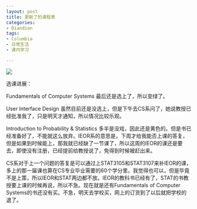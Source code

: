```yaml
---
layout: post
title: 更新了的课程表
categories:
- Diandian
tags:
- Columbia
- 日常生活
- 课内学习

---
```

<p><img src="http://m1.img.srcdd.com/farm4/d/2013/0904/11/19A4ECF1EEDD9E531369B4AEF39EF435_B500_900_500_307.PNG" /></p>
<p>选课进展：</p>
<p>Fundamentals of Computer Systems 最后还是选上了，所以变绿了。</p>
<p>User Interface Design 虽然目前还是没选上，但是下午去CS系问了，她说教授已经批准我了，只是明天才通知，所以情况比较乐观。</p>
<p>Introduction to Probability &amp; Statistics 多半是没戏，因此还是黄色的。但是书已经准备好了，不能就这么放弃。IEOR系的意思是，下周才给我能否上课的答复，但是如果到时候能上，那我就已经缺了一节课了，所以这周的IEOR的课还是要去，即使没有注册，已经提前给教授说了，免得到时候被赶出来。</p>
<p>CS系对于上一个问题的答复是可以通过上STAT3105和STAT3107来补IEOR的课，多上的那一届课也算在CS专业毕业需要的60个学分里。我觉得也可以，但是毕竟不是上策，所以IEOR和STAT两边都不放。IEOR的教科书已经有了，STAT的书教授要上课的时候再说，所以不急。现在就是还有Fundamentals of Computer Systems的书还没有买。不急，明天去学校买，网上的订货到了以后就把学校的退了。<br /></p>